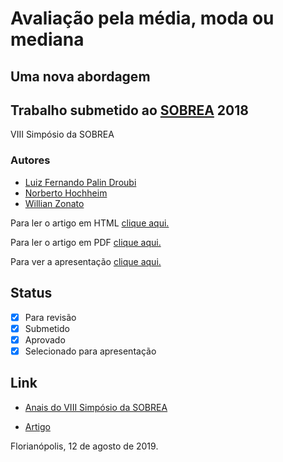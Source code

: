 # Avaliação pela média, moda ou mediana
## Uma nova abordagem

## Trabalho submetido ao [SOBREA](http://www.sobrea.org.br/) 2018

VIII Simpósio da SOBREA

### Autores

* [Luiz Fernando Palin Droubi](http://droubi.me)
* [Norberto Hochheim](http://cienciaparaeducacao.org/eng/pesquisador/norberto-hochheim/)
* [Willian Zonato](https://github.com/willzonato)


Para ler o artigo em HTML [clique aqui.](https://github.com/lfpdroubi/moda-media-mediana/blob/master/Artigo.md)

Para ler o artigo em PDF [clique aqui.](https://github.com/lfpdroubi/moda-media-mediana/blob/master/Artigo.pdf)

Para ver a apresentação [clique aqui.](./apresentacao.html)

## Status

- [x] Para revisão
- [x] Submetido
- [x] Aprovado
- [x] Selecionado para apresentação

## Link 

* [Anais do VIII Simpósio da SOBREA](https://www.sobrea.org.br/anais/4/)

* [Artigo](https://www.sobrea.org.br/media/papers/Avalia%C3%A7%C3%A3o_pela_Moda_M%C3%A9dia_ou_Mediana_-_Luiz_Fernando_Palin_Droubi.pdf)

Florianópolis, 12 de agosto de 2019.
